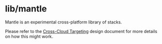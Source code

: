 # lib/mantle

Mantle is an experimental cross-platform library of stacks.

Please refer to the [Cross-Cloud Targeting](https://github.com/pulumi/lumi/blob/master/docs/x-cloud.md) design
document for more details on how this might work.

